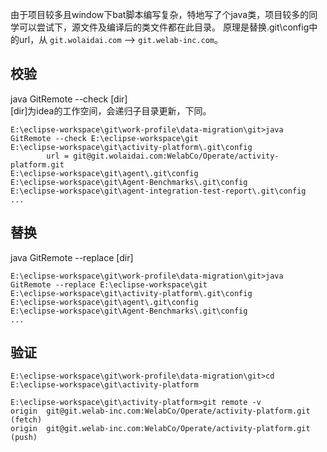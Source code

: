 由于项目较多且window下bat脚本编写复杂，特地写了个java类，项目较多的同学可以尝试下，源文件及编译后的类文件都在此目录。
原理是替换.git\config中的url，从 `git.wolaidai.com` --> `git.welab-inc.com`。

## 校验
java GitRemote --check [dir]  
[dir]为idea的工作空间，会递归子目录更新，下同。
```
E:\eclipse-workspace\git\work-profile\data-migration\git>java GitRemote --check E:\eclipse-workspace\git
E:\eclipse-workspace\git\activity-platform\.git\config
        url = git@git.wolaidai.com:WelabCo/Operate/activity-platform.git
E:\eclipse-workspace\git\agent\.git\config
E:\eclipse-workspace\git\Agent-Benchmarks\.git\config
E:\eclipse-workspace\git\agent-integration-test-report\.git\config
...
```

## 替换
java GitRemote --replace [dir]

```
E:\eclipse-workspace\git\work-profile\data-migration\git>java GitRemote --replace E:\eclipse-workspace\git
E:\eclipse-workspace\git\activity-platform\.git\config
E:\eclipse-workspace\git\agent\.git\config
E:\eclipse-workspace\git\Agent-Benchmarks\.git\config
...
```

## 验证
```
E:\eclipse-workspace\git\work-profile\data-migration\git>cd E:\eclipse-workspace\git\activity-platform

E:\eclipse-workspace\git\activity-platform>git remote -v
origin  git@git.welab-inc.com:WelabCo/Operate/activity-platform.git (fetch)
origin  git@git.welab-inc.com:WelabCo/Operate/activity-platform.git (push)
```